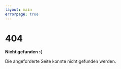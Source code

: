 ```yaml
---
layout: main
errorpage: true
---
```

# 404

**Nicht gefunden :(**

Die angeforderte Seite konnte nicht gefunden werden.
